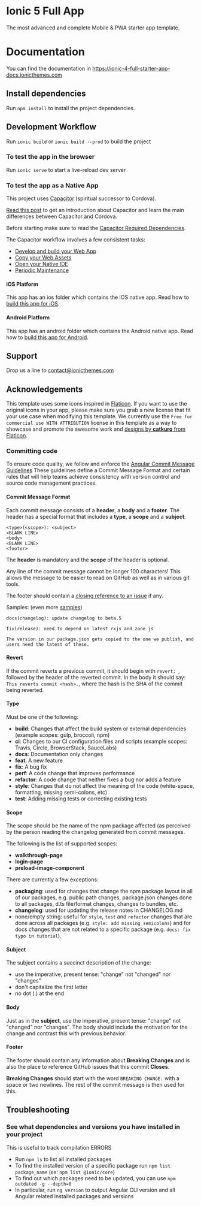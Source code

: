 # Ionic 5 Full App
The most advanced and complete Mobile & PWA starter app template.

# Documentation
You can find the documentation in https://ionic-4-full-starter-app-docs.ionicthemes.com

## Install dependencies
Run `npm install` to install the project dependencies.

## Development Workflow

Run `ionic build` or `ionic build --prod` to build the project

### To test the app in the browser

Run `ionic serve` to start a live-reload dev server

### To test the app as a Native App

This project uses [Capacitor](https://capacitor.ionicframework.com/docs/) (spiritual successor to Cordova).

[Read this post](https://ionicthemes.com/tutorials/about/native-cross-platform-web-apps-with-ionic-capacitor) to get an introduction about Capacitor and learn the main differences between Capacitor and Cordova.

Before starting make sure to read the [Capacitor Required Dependencies](https://capacitor.ionicframework.com/docs/getting-started/dependencies).

The Capacitor workflow involves a few consistent tasks:
- [Develop and build your Web App](https://capacitor.ionicframework.com/docs/basics/workflow/#1-develop-and-build-your-web-app)
- [Copy your Web Assets](https://capacitor.ionicframework.com/docs/basics/workflow/#2-copy-your-web-assets)
- [Open your Native IDE](https://capacitor.ionicframework.com/docs/basics/workflow/#3-open-your-native-ide)
- [Periodic Maintenance](https://capacitor.ionicframework.com/docs/basics/workflow/#4-periodic-maintenance)

#### iOS Platform
This app has an ios folder which contains the iOS native app.
Read how to [build this app for iOS](https://capacitor.ionicframework.com/docs/basics/building-your-app#ios).

#### Android Platform
This app has an android folder which contains the Android native app.
Read how to [build this app for Android](https://capacitor.ionicframework.com/docs/basics/building-your-app#android).


## Support
Drop us a line to contact@ionicthemes.com

## Acknowledgements
This template uses some icons inspired in [Flaticon](https://www.flaticon.com/). If you want to use the original icons in your app, please make sure you grab a new license that fit your use case when modifying this template. We currently use the `Free for commercial use WITH ATTRIBUTION` license in this template as a way to showcase and promote the awesome work and [designs by **catkuro** from Flaticon](https://www.flaticon.com/packs/home-decor).

### Committing code
To ensure code quality, we follow and enforce the [Angular Commit Message Guidelines](https://github.com/angular/angular/blob/master/CONTRIBUTING.md#-commit-message-guidelines)
These guidelines define a Commit Message Format and certain rules that will help teams achieve consistency with version control and source code management practices.

#### Commit Message Format
Each commit message consists of a **header**, a **body** and a **footer**.  The header has a special
format that includes a **type**, a **scope** and a **subject**:

```
<type>(<scope>): <subject>
<BLANK LINE>
<body>
<BLANK LINE>
<footer>
```

The **header** is mandatory and the **scope** of the header is optional.

Any line of the commit message cannot be longer 100 characters! This allows the message to be easier
to read on GitHub as well as in various git tools.

The footer should contain a [closing reference to an issue](https://help.github.com/articles/closing-issues-via-commit-messages/) if any.

Samples: (even more [samples](https://github.com/angular/angular/commits/master))

```
docs(changelog): update changelog to beta.5
```
```
fix(release): need to depend on latest rxjs and zone.js

The version in our package.json gets copied to the one we publish, and users need the latest of these.
```

#### Revert
If the commit reverts a previous commit, it should begin with `revert: `, followed by the header of the reverted commit. In the body it should say: `This reverts commit <hash>.`, where the hash is the SHA of the commit being reverted.

#### Type
Must be one of the following:

* **build**: Changes that affect the build system or external dependencies (example scopes: gulp, broccoli, npm)
* **ci**: Changes to our CI configuration files and scripts (example scopes: Travis, Circle, BrowserStack, SauceLabs)
* **docs**: Documentation only changes
* **feat**: A new feature
* **fix**: A bug fix
* **perf**: A code change that improves performance
* **refactor**: A code change that neither fixes a bug nor adds a feature
* **style**: Changes that do not affect the meaning of the code (white-space, formatting, missing semi-colons, etc)
* **test**: Adding missing tests or correcting existing tests

#### Scope
The scope should be the name of the npm package affected (as perceived by the person reading the changelog generated from commit messages.

The following is the list of supported scopes:

* **walkthrough-page**
* **login-page**
* **preload-image-component**

There are currently a few exceptions:

* **packaging**: used for changes that change the npm package layout in all of our packages, e.g.
  public path changes, package.json changes done to all packages, d.ts file/format changes, changes
  to bundles, etc.
* **changelog**: used for updating the release notes in CHANGELOG.md
* none/empty string: useful for `style`, `test` and `refactor` changes that are done across all
  packages (e.g. `style: add missing semicolons`) and for docs changes that are not related to a
  specific package (e.g. `docs: fix typo in tutorial`).

#### Subject
The subject contains a succinct description of the change:

* use the imperative, present tense: "change" not "changed" nor "changes"
* don't capitalize the first letter
* no dot (.) at the end

#### Body
Just as in the **subject**, use the imperative, present tense: "change" not "changed" nor "changes".
The body should include the motivation for the change and contrast this with previous behavior.

#### Footer
The footer should contain any information about **Breaking Changes** and is also the place to
reference GitHub issues that this commit **Closes**.

**Breaking Changes** should start with the word `BREAKING CHANGE:` with a space or two newlines. The rest of the commit message is then used for this.


## Troubleshooting
### See what dependencies and versions you have installed in your project
This is useful to track compilation ERRORS

- Run `npm ls` to list all installed packages
- To find the installed version of a specific package run `npm list package_name` (ex: `npm list @ionic/core`)
- To find out which packages need to be updated, you can use `npm outdated -g --depth=0`
- In particular, run `ng version` to output Angular CLI version and all Angular related installed packages and versions
